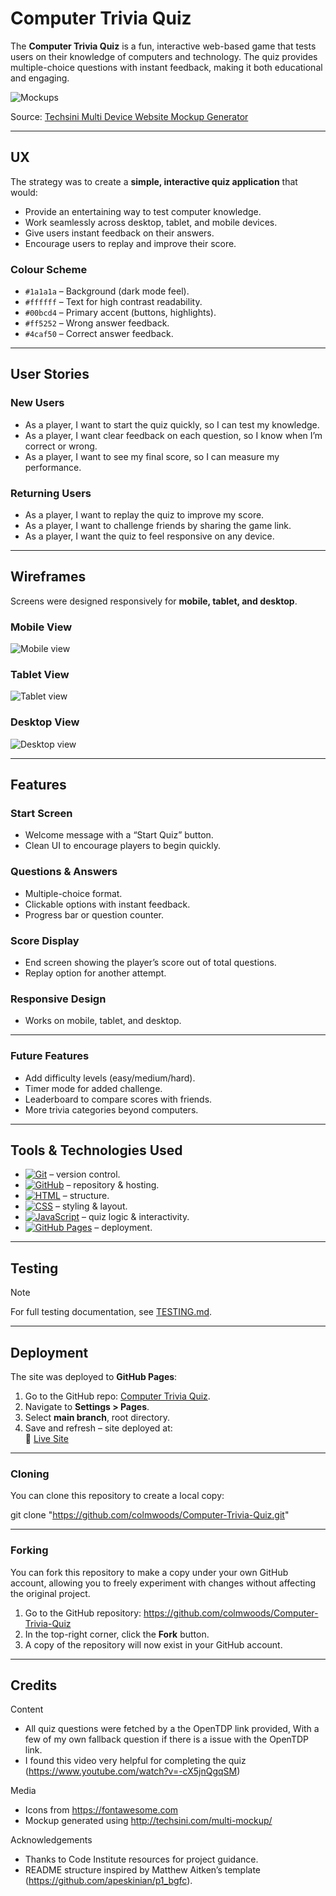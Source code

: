 # Computer Trivia Quiz  

The **Computer Trivia Quiz** is a fun, interactive web-based game that tests users on their knowledge of computers and technology. The quiz provides multiple-choice questions with instant feedback, making it both educational and engaging.  

![Mockups](docs/img/multi-device-website-generator.jpg)  

Source: [Techsini Multi Device Website Mockup Generator](http://techsini.com/multi-mockup/?url=https://colmwoods.github.io/Computer-Trivia-Quiz/)  

---

## UX  

The strategy was to create a **simple, interactive quiz application** that would:  

- Provide an entertaining way to test computer knowledge.  
- Work seamlessly across desktop, tablet, and mobile devices.  
- Give users instant feedback on their answers.  
- Encourage users to replay and improve their score.  

### Colour Scheme  

- `#1a1a1a` – Background (dark mode feel).  
- `#ffffff` – Text for high contrast readability.  
- `#00bcd4` – Primary accent (buttons, highlights).  
- `#ff5252` – Wrong answer feedback.  
- `#4caf50` – Correct answer feedback.  

---

## User Stories  

### New Users  
- As a player, I want to start the quiz quickly, so I can test my knowledge.  
- As a player, I want clear feedback on each question, so I know when I’m correct or wrong.  
- As a player, I want to see my final score, so I can measure my performance.  

### Returning Users  
- As a player, I want to replay the quiz to improve my score.  
- As a player, I want to challenge friends by sharing the game link.  
- As a player, I want the quiz to feel responsive on any device.  

---

## Wireframes  

Screens were designed responsively for **mobile, tablet, and desktop**.  

### Mobile View  
![Mobile view](docs/img/mobile-view.jpg)  

### Tablet View  
![Tablet view](docs/img/tablet-view.jpg)  

### Desktop View  
![Desktop view](docs/img/desktop-view.jpg)  

---

## Features  

### Start Screen  
- Welcome message with a “Start Quiz” button.  
- Clean UI to encourage players to begin quickly.  

### Questions & Answers  
- Multiple-choice format.  
- Clickable options with instant feedback.  
- Progress bar or question counter.  

### Score Display  
- End screen showing the player’s score out of total questions.  
- Replay option for another attempt.  

### Responsive Design  
- Works on mobile, tablet, and desktop.  

---

### Future Features  

- Add difficulty levels (easy/medium/hard).  
- Timer mode for added challenge.  
- Leaderboard to compare scores with friends.  
- More trivia categories beyond computers.  

---

## Tools & Technologies Used  

- [![Git](https://img.shields.io/badge/Git-grey?logo=git&logoColor=F05032)](https://git-scm.com) – version control.  
- [![GitHub](https://img.shields.io/badge/GitHub-grey?logo=github&logoColor=181717)](https://github.com) – repository & hosting.  
- [![HTML](https://img.shields.io/badge/HTML-grey?logo=html5&logoColor=E34F26)](https://en.wikipedia.org/wiki/HTML) – structure.  
- [![CSS](https://img.shields.io/badge/CSS-grey?logo=css3&logoColor=1572B6)](https://en.wikipedia.org/wiki/CSS) – styling & layout.  
- [![JavaScript](https://img.shields.io/badge/JavaScript-grey?logo=javascript&logoColor=F7DF1E)](https://en.wikipedia.org/wiki/JavaScript) – quiz logic & interactivity.  
- [![GitHub Pages](https://img.shields.io/badge/GitHub_Pages-grey?logo=githubpages&logoColor=222222)](https://pages.github.com) – deployment.  

---

## Testing  

> [!NOTE]  
> For full testing documentation, see [TESTING.md](TESTING.md).  

---

## Deployment  

The site was deployed to **GitHub Pages**:  

1. Go to the GitHub repo: [Computer Trivia Quiz](https://github.com/colmwoods/Computer-Trivia-Quiz).  
2. Navigate to **Settings > Pages**.  
3. Select **main branch**, root directory.  
4. Save and refresh – site deployed at:  
   🔗 [Live Site](https://colmwoods.github.io/Computer-Trivia-Quiz/)  

---

### Cloning  

You can clone this repository to create a local copy:  

git clone "https://github.com/colmwoods/Computer-Trivia-Quiz.git"

---

### Forking  

You can fork this repository to make a copy under your own GitHub account, allowing you to freely experiment with changes without affecting the original project.  

1. Go to the GitHub repository: https://github.com/colmwoods/Computer-Trivia-Quiz  
2. In the top-right corner, click the **Fork** button.  
3. A copy of the repository will now exist in your GitHub account.  

---

## Credits  

Content  
- All quiz questions were fetched by a the OpenTDP link provided, With a few of my own fallback question if there is a issue with the OpenTDP link.
- I found this video very helpful for completing the quiz (https://www.youtube.com/watch?v=-cX5jnQgqSM)

Media  
- Icons from https://fontawesome.com  
- Mockup generated using http://techsini.com/multi-mockup/  

Acknowledgements  
- Thanks to Code Institute resources for project guidance.  
- README structure inspired by Matthew Aitken’s template (https://github.com/apeskinian/p1_bgfc).
